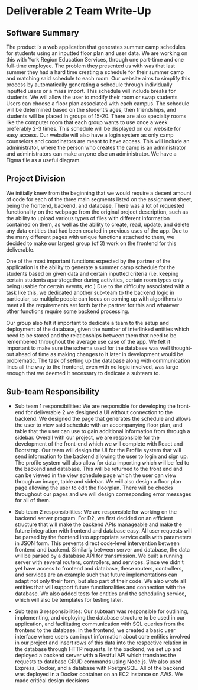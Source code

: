 # Deliverable 2 Team Write-Up

## Software Summary

The product is a web application that generates summer camp schedules for students using an inputted floor plan and user data. We are working on this with York Region Education Services, through one part-time and one full-time employee. The problem they presented us with was that last summer they had a hard time creating a schedule for their summer camp and matching said schedule to each room. Our website aims to simplify this process by automatically generating a schedule through individually inputted users or a mass import. This schedule will include breaks for students. We will allow the user to modify their room or swap students Users can choose a floor plan associated with each campus. The schedule will be determined based on the student’s ages, then friendships, and students will be placed in groups of 15-20. There are also specialty rooms like the computer room that each group wants to use once a week preferably 2-3 times. This schedule will be displayed on our website for easy access. Our website will also have a login system as only camp counselors and coordinators are meant to have access. This will include an administrator, where the person who creates the camp is an administrator and administrators can make anyone else an administrator. We have a Figma file as a useful diagram.

## Project Division

We initially knew from the beginning that we would require a decent amount of code for each of the three main segments listed on the assignment sheet, being the frontend, backend, and database. There was a lot of requested functionality on the webpage from the original project description, such as the ability to upload various types of files with different information contained on them, as well as the ability to create, read, update, and delete any data entities that had been created in previous uses of the app. Due to the many different pages with unique functions attached to them, we decided to make our largest group (of 3) work on the frontend for this deliverable.

One of the most important functions expected by the partner of the application is the ability to generate a summer camp schedule for the students based on given data and certain inputted criteria (i.e. keeping certain students apart/together during activities, certain room types only being usable for certain events, etc.) Due to the difficulty associated with a task like this, we dedicated another sub-team to the backend logic in particular, so multiple people can focus on coming up with algorithms to meet all the requirements set forth by the partner for this and whatever other functions require some backend processing. 

Our group also felt it important to dedicate a team to the setup and deployment of the database, given the number of interlinked entities which need to be stored and the relationships between them that need to be remembered throughout the average use case of the app. We felt it important to make sure the schema used for the database was well thought-out ahead of time as making changes to it later in development would be problematic. The task of setting up the database along with communication lines all the way to the frontend, even with no logic involved, was large enough that we deemed it necessary to dedicate a subteam to.

 ## Sub-team Responsibility

- Sub team 1 responsibilities: We are responsible for developing the front-end for deliverable 2 we designed a UI without connection to the backend. We designed the page that generates the schedule and allows the user to view said schedule with an accompanying floor plan, and table that the user can use to gain additional information from through a sidebar. Overall with our project, we are responsible for the development of the front-end which we will complete with React and Bootstrap. Our team will design the UI for the Profile system that will send information to the backend allowing the user to login and sign up. The profile system will also allow for data importing which will be fed to the backend and database. This will be returned to the front end and can be viewed in the view schedule page which the user can view through an image, table and sidebar. We will also design a floor plan page allowing the user to edit the floorplan. There will be checks throughout our pages and we will design corresponding error messages for all of them.

- Sub team 2 responsibilities: We are responsible for working on the backend server program. For D2, we first decided on an efficient structure that will make the backend APIs manageable and make the future integration with frontend and database easy. All user requests will be parsed by the frontend into appropriate service calls with parameters in JSON form. This prevents direct code-level intervention between frontend and backend. Similarly between server and database, the data will be parsed by a database API for transmission. We built a running server with several routers, controllers, and services. Since we didn't yet have access to frontend and database, these routers, controllers, and services are an example such that future implementations can adapt not only their form, but also part of their code. We also wrote all entities that will support future functionalities and connection with the database. We also added tests for entities and the scheduling service, which will also be templates for testing later.

- Sub team 3 responsibilities: Our subteam was responsible for outlining, implementing, and deploying the database structure to be used in our application, and facilitating communication with SQL queries from the frontend to the database. In the frontend, we created a basic user interface where users can input information about core entities involved in our project and insert rows of this data into the respective relation in the database through HTTP requests. In the backend, we set up and deployed a backend server with a Restful API which translates the requests to database CRUD commands using Node.js. We also used Express, Docker, and a database with PostgreSQL. All of the backend was deployed in a Docker container on an EC2 instance on AWS. We made critical design decisions 
